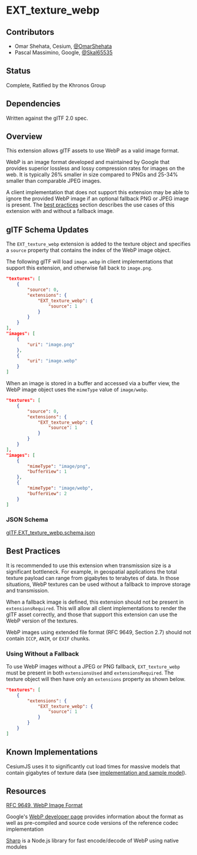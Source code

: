 # EXT_texture_webp

## Contributors

* Omar Shehata, Cesium, [@OmarShehata](https://github.com/OmarShehata)
* Pascal Massimino, Google, [@Skal65535](https://github.com/skal65535)

## Status

Complete, Ratified by the Khronos Group

## Dependencies

Written against the glTF 2.0 spec.

## Overview

This extension allows glTF assets to use WebP as a valid image format.

WebP is an image format developed and maintained by Google that provides superior lossless and lossy compression rates for images on the web. It is typically 26% smaller in size compared to PNGs and 25-34% smaller than comparable JPEG images.

A client implementation that does not support this extension may be able to ignore the provided WebP image if an optional fallback PNG or JPEG image is present. The [best practices](#best-practices) section describes the use cases of this extension with and without a fallback image.

## glTF Schema Updates

The `EXT_texture_webp` extension is added to the texture object and specifies a `source` property that contains the index of the WebP image object.

The following glTF will load `image.webp` in client implementations that support this extension, and otherwise fall back to `image.png`.

```json
"textures": [
    {
        "source": 0,
        "extensions": {
            "EXT_texture_webp": {
                "source": 1
            }
        }
    }
],
"images": [
    {
        "uri": "image.png"
    },
    {
        "uri": "image.webp"
    }
]
```

When an image is stored in a buffer and accessed via a buffer view, the WebP image object uses the `mimeType` value of `image/webp`.

```json
"textures": [
    {
        "source": 0,
        "extensions": {
            "EXT_texture_webp": {
                "source": 1
            }
        }
    }
],
"images": [
    {
        "mimeType": "image/png",
        "bufferView": 1
    },
    {
        "mimeType": "image/webp",
        "bufferView": 2
    }
]
```

### JSON Schema

[glTF.EXT_texture_webp.schema.json](schema/glTF.EXT_texture_webp.schema.json)

## Best Practices

It is recommended to use this extension when transmission size is a significant bottleneck. For example, in geospatial applications the total texture payload can range from gigabytes to terabytes of data. In those situations, WebP textures can be used without a fallback to improve storage and transmission.

When a fallback image is defined, this extension should not be present in `extensionsRequired`. This will allow all client implementations to render the glTF asset correctly, and those that support this extension can use the WebP version of the textures.

WebP images using extended file format (RFC 9649, Section 2.7) should not contain `ICCP`, `ANIM`, or `EXIF` chunks.

### Using Without a Fallback

To use WebP images without a JPEG or PNG fallback, `EXT_texture_webp` must be present in both `extensionsUsed` and `extensionsRequired`. The texture object will then have only an `extensions` property as shown below.

```json
"textures": [
    {
        "extensions": {
            "EXT_texture_webp": {
                "source": 1
            }
        }
    }
]
```

## Known Implementations

CesiumJS uses it to significantly cut load times for massive models that contain gigabytes of texture data (see [implementation and sample model](https://github.com/AnalyticalGraphicsInc/cesium/pull/7486)).

## Resources

[RFC 9649, WebP Image Format](https://www.rfc-editor.org/info/rfc9649)

Google's [WebP developer page](https://developers.google.com/speed/webp/) provides information about the format as well as pre-compiled and source code versions of the reference codec implementation

[Sharp](http://sharp.pixelplumbing.com/) is a Node.js library for fast encode/decode of WebP using native modules
